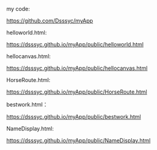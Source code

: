 my code:

https://github.com/Dsssyc/myApp

helloworld.html:

https://dsssyc.github.io/myApp/public/helloworld.html

hellocanvas.html:

https://dsssyc.github.io/myApp/public/hellocanvas.html

HorseRoute.html:

https://dsssyc.github.io/myApp/public/HorseRoute.html

bestwork.html：

https://dsssyc.github.io/myApp/public/bestwork.html

NameDisplay.html:

https://dsssyc.github.io/myApp/public/NameDisplay.html
